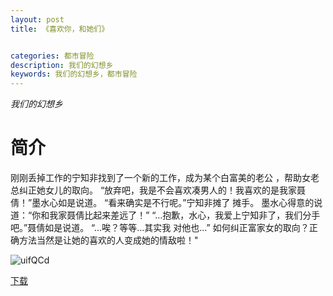 ```yaml
---
layout: post
title: 《喜欢你，和她们》


categories: 都市冒险
description: 我们的幻想乡
keywords: 我们的幻想乡，都市冒险
---
```


*我们的幻想乡*

# 简介
刚刚丢掉工作的宁知非找到了一个新的工作，成为某个白富美的老公 ，帮助女老总纠正她女儿的取向。 “放弃吧，我是不会喜欢凑男人的！我喜欢的是我家聂倩！”墨水心如是说道。 “看来确实是不行呢。”宁知非摊了 
摊手。 墨水心得意的说道：“你和我家聂倩比起来差远了！” “…抱歉，水心，我爱上宁知非了，我们分手吧。”聂倩如是说道。 “…唉？等等...其实我
对他也...” 如何纠正富家女的取向？正确方法当然是让她的喜欢的人变成她的情敌啦！"

![uifQCd](https://cdn.jsdelivr.net/gh/YYbooks0/yybooks0img@master/bookscover2/uifQCd.1x02dhcwivhc.jpg)

[下载](https://public.by.files.1drv.com/y4m7k5g4R7_KSUjJ_kZ6r0bDCfR1E334bg0C-szgGUXDdjcJWLR38jmI7JICInDc4-z59v1nH0tJ_TjWiBM9QZGWNFog8wOsVSwKYE99zN05hzTQh0qRgynJJcT1cNR2cE_elNtcZFEpMcZktE9vBulrgPJCv9om-VbwWPhfpswJIF8nnJx24mimoNjd7mkvlwkWfICP8CGLb190-3cIgP7XqYFooCIxo3pMYn36UvbGuKSbAef1jaI4pX-NaDbfKbO)

